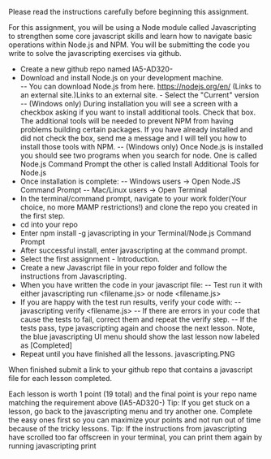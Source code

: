 Please read the instructions carefully before beginning this assignment. 

For this assignment, you will be using a Node module called Javascripting to strengthen  some core javascript skills and learn how to navigate basic operations within Node.js and NPM. You will be submitting the code you write to solve the javascripting exercises via github. 

- Create a new github repo named IA5-AD320-<YourLastName>
- Download and install Node.js on your development machine.  
-- You can download Node.js from here. https://nodejs.org/en/ (Links to an external site.)Links to an external site. - Select the "Current" version
-- (Windows only) During installation you will see a screen with a checkbox asking if you want to install additional tools. Check that box. The additional tools will be needed to prevent NPM from having problems building certain packages. If you have already installed and did not check the box, send me a message and I will tell you how to install those tools with NPM. 
-- (Windows only) Once Node.js is installed you should see two programs when you search for node. One is called Node.js Command Prompt the other is called Install Additional Tools for Node.js
- Once installation is complete:
-- Windows users -> Open Node.JS Command Prompt
-- Mac/Linux users -> Open Terminal
- In the terminal/command prompt, navigate to your work folder(Your choice, no more MAMP restrictions!) and clone the repo you created in the first step. 
- cd into your repo
- Enter npm install -g javascripting in your Terminal/Node.js Command Prompt
- After successful install, enter javascripting at the command prompt. 
- Select the first assignment - Introduction.
- Create a new Javascript file in your repo folder and follow the instructions from Javascripting. 
- When you have written the code in your javascript file:
-- Test run it with either javascripting run <filename.js> or node <filename.js>
- If you are happy with the test run results, verify your code with:
-- javascripting verify <filename.js>
-- If there are errors in your code that cause the tests to fail, correct them and repeat the verify step. 
-- If the tests pass, type javascripting again and choose the next lesson. Note, the blue javascripting UI menu should show the last lesson now labeled as [Completed]
- Repeat until you have finished all the lessons. 
javascripting.PNG

When finished submit a link to your github repo that contains a javascript file for each lesson completed. 

Each lesson is worth 1 point (19 total) and the final point is your repo name matching the requirement above (IA5-AD320-<YourLastName>)
Tip: If you get stuck on a lesson, go back to the javascripting menu and try another one. Complete the easy ones first so you can maximize your points and not run out of time because of the tricky lessons. 
Tip: If the instructions from javascripting have scrolled too far offscreen in your terminal, you can print them again by running javascripting print
